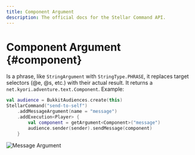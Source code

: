 ```yaml
---
title: Component Argument
description: The official docs for the Stellar Command API.
---
```


# Component Argument {#component}

Is a phrase, like `StringArgument` with `StringType.PHRASE`, it replaces target selectors (@e, @s, etc.) with their actual result. It returns a `net.kyori.adventure.text.Component`. Example:

```Kotlin
val audience = BukkitAudiences.create(this)
StellarCommand("send-to-self")
    .addMessageArgument(name = "message")
    .addExecution<Player> {
        val component = getArgument<Component>("message")
        audience.sender(sender).sendMessage(component)
    }
```

![Message Argument](https://cdn.lutto.dev/stellar/gifs/text/message.gif)